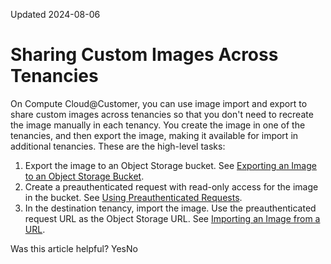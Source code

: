 Updated 2024-08-06
# Sharing Custom Images Across Tenancies
On Compute Cloud@Customer, you can use image import and export to share custom images across tenancies so that you don't need to recreate the image manually in each tenancy. You create the image in one of the tenancies, and then export the image, making it available for import in additional tenancies.
These are the high-level tasks:
  1. Export the image to an Object Storage bucket. See [Exporting an Image to an Object Storage Bucket](https://docs.oracle.com/en-us/iaas/compute-cloud-at-customer/topics/images/exporting-an-image-to-object-storage.htm#exporting-an-image-to-object-storage "On Compute Cloud@Customer, you can export an image to an Object Storage bucket.").
  2. Create a preauthenticated request with read-only access for the image in the bucket. See [Using Preauthenticated Requests](https://docs.oracle.com/en-us/iaas/compute-cloud-at-customer/topics/object/using-pre-authenticaed-requests.htm#using-pre-authenticaed-requests "On Compute Cloud@Customer, preauthenticated requests provide a way to let users access a bucket or an object without having their own credentials, as long as the request creator has permissions to access those objects.").
  3. In the destination tenancy, import the image. Use the preauthenticated request URL as the Object Storage URL. See [Importing an Image from a URL](https://docs.oracle.com/en-us/iaas/compute-cloud-at-customer/topics/images/importing-an-image-from-a-url.htm#importing-an-image-from-a-url "On Compute Cloud@Customer, you can import an image into a compartment by specifying the URL of the image file.").


Was this article helpful?
YesNo


